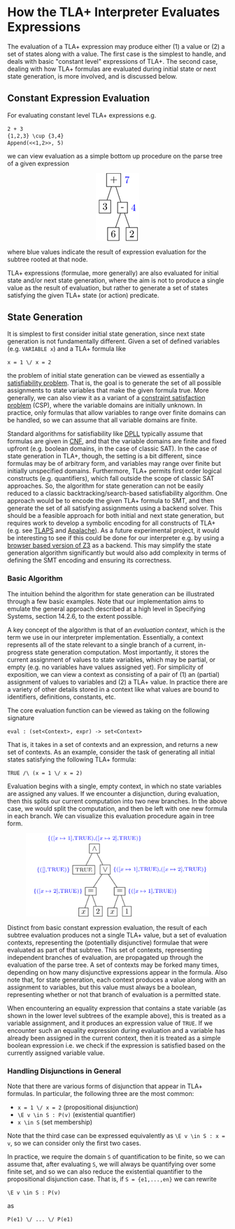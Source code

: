 # How the TLA+ Interpreter Evaluates Expressions

The evaluation of a TLA+ expression may produce either (1) a value or (2) a set of states along with a value. The first case is the simplest to handle, and deals with basic "constant level" expressions of TLA+. The second case, dealing with how TLA+ formulas are evaluated during initial state or next state generation, is more involved, and is discussed below.

## Constant Expression Evaluation

For evaluating constant level TLA+ expressions e.g.
```
2 + 3
{1,2,3} \cup {3,4}
Append(<<1,2>>, 5)
```
we can view evaluation as a simple bottom up procedure on the parse tree of a given expression
<p align="center">
<img src="diagrams/eval-tree-constant1/eval-tree-constant1.png" alt="drawing" width="100"/>
</p>
where blue values indicate the result of expression evaluation for the subtree rooted at that node.

TLA+ expressions (formulae, more generally) are also evaluated for initial state and/or next state generation, where the aim is not to produce a single value as the result of evaluation, but rather to generate a set of states satisfying the given TLA+ state (or action) predicate. 

## State Generation

It is simplest to first consider initial state generation, since next state generation is not fundamentally different. Given a set of defined variables (e.g. `VARIABLE x`) and a TLA+ formula like
```tlaplus
x = 1 \/ x = 2
```
the problem of initial state generation can be viewed as essentially a [satisfiability problem](https://en.wikipedia.org/wiki/Boolean_satisfiability_problem). That is, the goal is to generate the set of all possible assignments to state variables that make the given formula true. More generally, we can also view it as a variant of a [constraint satisfaction problem](https://en.wikipedia.org/wiki/Constraint_satisfaction_problem) (CSP), where the variable domains are initially unknown. In practice, only formulas that allow variables to range over finite domains can be handled, so we can assume that all variable domains are finite. 

Standard algorithms for satisfiability like [DPLL](https://en.wikipedia.org/wiki/DPLL_algorithm) typically assume that formulas are given in [CNF](https://en.wikipedia.org/wiki/Conjunctive_normal_form), and that the variable domains are finite and fixed upfront (e.g. boolean domains, in the case of classic SAT). In the case of state generation in TLA+, though, the setting is a bit different, since formulas may be of arbitrary form, and variables may range over finite but initially unspecified domains. Furthermore, TLA+ permits first order logical constructs (e.g. quantifiers), which fall outside the scope of classic SAT approaches. So, the algorithm for state generation can not be easily reduced to a classic backtracking/search-based satisfiability algorithm. One approach would be to encode the given TLA+ formula to SMT, and then generate the set of all satisfying assignments using a backend solver. This should be a feasible approach for both initial and next state generation, but requires work to develop a symbolic encoding for all constructs of TLA+ (e.g. see [TLAPS](https://tla.msr-inria.inria.fr/tlaps/content/Home.html) and [Apalache](https://github.com/informalsystems/apalache)). As a future experimental project, it would be interesting to see if this could be done for our interpreter e.g. by using a [browser based version of Z3](https://github.com/cpitclaudel/z3.wasm) as a backend. This may simplify the state generation algorithm significantly but would also add complexity in terms of defining the SMT encoding and ensuring its correctness.

### Basic Algorithm

The intuition behind the algorithm for state generation can be illustrated through a few basic examples. Note that our implementation aims to emulate the general approach described at a high level in Specifying Systems, section 14.2.6, to the extent possible.

A key concept of the algorithm is that of an *evaluation context*, which is the term we use in our interpreter implementation. Essentially, a context represents all of the state relevant to a single branch of a current, in-progress state generation computation. Most importantly, it stores the current assignment of values to state variables, which may be partial, or empty (e.g. no variables have values assigned yet). For simplicity of exposition, we can view a context as consisting of a pair of (1) an (partial) assignment of values to variables and (2) a TLA+ value. In practice there are a variety of other details stored in a context like what values are bound to identifiers, definitions, constants, etc. 

The core evaluation function can be viewed as taking on the following signature 
```
eval : (set<Context>, expr) -> set<Context>
```

That is, it takes in a set of contexts and an expression, and returns a new set of contexts. As an example, consider the task of generating all initial states satisfying the following TLA+ formula:

```tlaplus
TRUE /\ (x = 1 \/ x = 2)
```
Evaluation begins with a single, empty context, in which no state variables are assigned any values. If we encounter a disjunction, during evaluation, then this splits our current computation into two new branches. In the above case, we would split the computation, and then be left with one new formula in each branch. We can visualize this evaluation procedure again in tree form.

<p align="center">
<img src="diagrams/eval-tree-states1/eval-tree-states1.png" alt="drawing" width="420"/>
</p>

Distinct from basic constant expression evaluation, the result of each subtree evaluation produces not a single TLA+ value, but a set of evaluation contexts, representing the (potentially disjunctive) formulae that were evaluated as part of that subtree. This set of contexts, representing independent branches of evaluation, are propagated up through the evaluation of the parse tree. A set of contexts may be forked many times, depending on how many disjunctive expressions appear in the formula. Also note that, for state generation, each context produces a value along with an assignment to variables, but this value must always be a boolean, representing whether or not that branch of evaluation is a permitted state.

When encountering an equality expression that contains a state variable (as shown in the lower level subtrees of the example above), this is treated as a variable assignment, and it produces an expression value of `TRUE`. If we encounter such an equality expression during evaluation and a variable has already been assigned in the current context, then it is treated as a simple boolean expression i.e. we check if the expression is satisfied based on the currently assigned variable value. 

### Handling Disjunctions in General

Note that there are various forms of disjunction that appear in TLA+ formulas. In particular, the following three are the most common:

* `x = 1 \/ x = 2` (propositional disjunction)
* `\E v \in S : P(v)` (existential quantifier)
* `x \in S` (set membership)

Note that the third case can be expressed equivalently as `\E v \in S : x = v`, so we can consider only the first two cases. 

In practice, we require the domain `S` of quantification to be finite, so we can assume that, after evaluating `S`, we will always be quantifying over some finite set, and so we can also reduce the existential quantifier to the propositional disjunction case. That is, if `S = {e1,...,en}` we can rewrite

```tlaplus
\E v \in S : P(v)
```
as
```tlaplus
P(e1) \/ ... \/ P(e1)
```


<!-- 
## Implementation Details

The evaluation of an initial state predicate/expression can be viewed as returning both a boolean value (`TRUE/FALSE`) as well as a set of possible states, i.e. assignments to variables that satisfy the initial state predicate. Whenever we evaluate a conjunction list 
```tla
Expr == A1 /\ ... /\ An
```
we want to compute the boolean value of each expression, and the value of `Expr` is then the conjunction of all of these boolean values. Similarly, for generating possible states, we start off with a set of currently generated (possibly partial) states, and for each of these, we go through each conjunction and evaluate it in the context of that partial state assignment, updating any assignments as necessary. For a disjunction 
```tla
Expr == A1 \/ ... \/ An
```
we split the evaluation into `n` branches. The overall boolean value of `Expr` is, similarly, the disjunction of the values of all `Ai` subformulas, but the set of possible states now becomes the union of the possible states generated by each subformula, where each subformula is given the current context to generate states from.

```javascript
expr_context = {
    // The currently computed 
    // value of an expression.
    "val": Val
    // The list of (possibly partial) states so far 
    // generated up to the current context
    // of this expression evaluation.
    "states": [State]
}
``` -->
